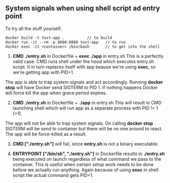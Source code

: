 ## System signals when using shell script ad entry point

To try all the stuff yourself:
```
docker build -t test-app .			// to build
docker run -it --rm -p 8080:8080 test-app	// to run
docker exec -it <container> /bin/bash		// to get into the shell
```

1. **CMD ./entry.sh** in Dockerfile + **exec ./app** in entry.sh
This is a perfectly valid case. CMD runs shell under the hood 
which executes entry.sh script. It in turn replaces itself with 
app beause we're using **exec**, so we're getting 
app with PID=1.

The app is able to trap system signals and act accordingly. 
Running **docker stop** will have Docker send SIGTERM to PID 1.
If nothing happens Docker will force kill the app when grace period
expires. 

2. **CMD ./entry.sh** in Dockerfile + **./app** in entry.sh
This will result in CMD launching shell which will run app
as a separate process with PID != 1 (>1). 

The app will not be able to trap system signals. On calling 
**docker stop** SIGTERM will be send to container but there will be
no one around to react. The app will be force-killed as a 
result.
 
3. **CMD ["./entry.sh"]**  will fail, since **entry.sh** is not
a binary executable. 

3. **ENTRYPOINT ["/bin/sh", "./entry.sh"]** in Dockerfile 
results in **./entry.sh** being executed on launch regardless
of what command we pass to the container. This is useful when 
certain setup work needs to be done before we actually run anything.
Again because of using **exec** in shell script the actual command 
gets PID=1. 


